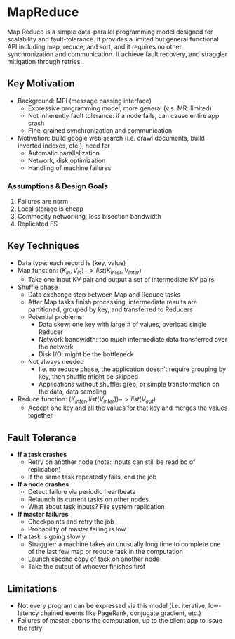 # MapReduce 
Map Reduce is a simple data-parallel programming model designed for scalability and fault-tolerance. It provides a limited but general functional API including map, reduce, and sort, and it requires no other synchronization and communication. It achieve fault recovery, and straggler mitigation through retries. 

## Key Motivation 
- Background: MPI (message passing interface)
    - Expressive programming model, more general (v.s. MR: limited)
    - Not inherently fault tolerance: if a node fails, can cause entire app crash
    - Fine-grained synchronization and communication
- Motivation: build google web search (i.e. crawl documents, build inverted indexes, etc.), need for
    - Automatic parallelization
    - Network, disk optimization
    - Handling of machine failures

### Assumptions & Design Goals

1. Failures are norm
2. Local storage is cheap
3. Commodity networking, less bisection bandwidth 
4. Replicated FS 

## Key Techniques
- Data type: each record is (key, value)
- Map function: $(K_{in}, V_{in}) ->list(K_{inter}, V_{inter})$
    - Take one input KV pair and output a set of intermediate KV pairs
- Shuffle phase
    - Data exchange step between Map and Reduce tasks
    - After Map tasks finish processing, intermediate results are partitioned, grouped by key, and transferred to Reducers
    - Potential problems
        - Data skew: one key with large # of values, overload single Reducer
        - Network bandwidth: too much intermediate data transferred over the network
        - Disk I/O: might be the bottleneck
    - Not always needed
        - I.e. no reduce phase, the application doesn’t require grouping by key, then shuffle might be skipped
        - Applications without shuffle: grep, or simple transformation on the data, data sampling
- Reduce function: $(K_{inter}, list(V_{inter}))->list(V_{out})$
    - Accept one key and all the values for that key and merges the values together
 
## Fault Tolerance 
- **If a task crashes**
    - Retry on another node (note: inputs can still be read bc of replication)
    - If the same task repeatedly fails, end the job
- **If a node crashes**
    - Detect failure via periodic heartbeats
    - Relaunch its current tasks on other nodes
    - What about task inputs? File system replication
- **If master failures**
    - Checkpoints and retry the job
    - Probability of master failing is low
- If a task is going slowly
    - Straggler: a machine takes an unusually long time to complete one of the last few map or reduce task in the computation
    - Launch second copy of task on another node
    - Take the output of whoever finishes first

## Limitations 
- Not every program can be expressed via this model (i.e. iterative, low-latency chained events like PageRank, conjugate gradient, etc.)
- Failures of master aborts the computation, up to the client app to issue the retry
